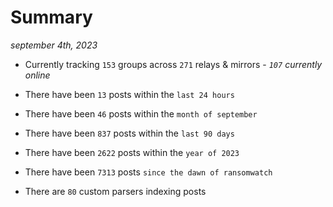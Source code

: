 
# Summary
_september 4th, 2023_

- Currently tracking `153` groups across `271` relays & mirrors - _`107` currently online_

- There have been `13` posts within the `last 24 hours`

- There have been `46` posts within the `month of september`

- There have been `837` posts within the `last 90 days`

- There have been `2622` posts within the `year of 2023`

- There have been `7313` posts `since the dawn of ransomwatch`

- There are `80` custom parsers indexing posts
